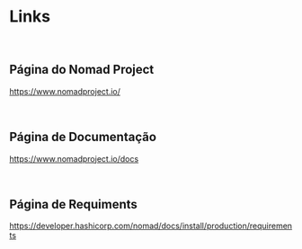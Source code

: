 # Links 

</br>

## Página do Nomad Project 
https://www.nomadproject.io/

</br>

## Página de Documentação
https://www.nomadproject.io/docs

</br>

## Página de Requiments
https://developer.hashicorp.com/nomad/docs/install/production/requirements
